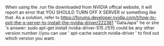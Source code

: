 When using the .run file downloaded from NVIDIA offical website, it will report an error that YOU SHOULD TURN OFF X SERVER or something like that.
As a solution, refer to https://forums.developer.nvidia.com/t/how-to-exit-the-x-server-to-install-the-nvidia-driver/222361
"GataJapa" he or she 's answer:
sudo apt-get install nvidia-driver-515
//515 could be any other version number
//you can use ' apt-cache search nvidia-driver ' to find out which version you want.
